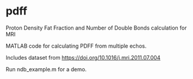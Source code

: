 # pdff
Proton Density Fat Fraction and Number of Double Bonds calculation for MRI

MATLAB code for calculating PDFF from multiple echos.

Includes dataset from https://doi.org/10.1016/j.mri.2011.07.004

Run ndb_example.m for a demo.

